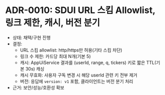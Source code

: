# ADR-0010: SDUI URL 스킴 Allowlist, 링크 제한, 캐시, 버전 분기

- 상태: 채택/구현 진행
- 결정:
  - URL 스킴 allowlist: http/https만 허용(기타 스킴 차단)
  - 링크 수 제한: 카드당 최대 N개(기본 5)
  - 캐시: AppUiService 결과를 (userId, range, q, tickers) 키로 짧은 TTL(기본 30s) 캐싱
  - 캐시 무효화: 사용자 구독 변경 시 해당 userId 관련 키 전부 제거
  - 버전: 응답에 `version: v1` 포함, 클라이언트는 버전 분기 처리
- 근거: 보안/성능/호환성 확보
